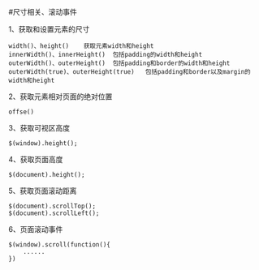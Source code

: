 #尺寸相关、滚动事件


1、获取和设置元素的尺寸

```
width()、height()    获取元素width和height  
innerWidth()、innerHeight()  包括padding的width和height  
outerWidth()、outerHeight()  包括padding和border的width和height  
outerWidth(true)、outerHeight(true)   包括padding和border以及margin的width和height
```

2、获取元素相对页面的绝对位置

```
offse()
```

3、获取可视区高度
```
$(window).height();
```

4、获取页面高度

```
$(document).height();
```

5、获取页面滚动距离

```
$(document).scrollTop();  
$(document).scrollLeft();
```

6、页面滚动事件

```
$(window).scroll(function(){  
    ......  
})
```
